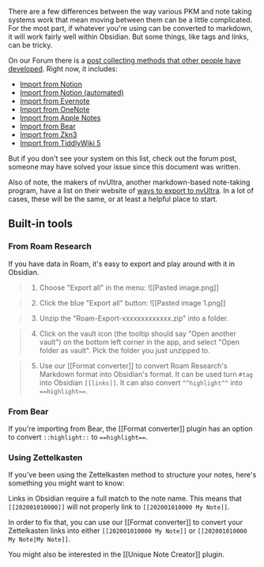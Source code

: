 There are a few differences between the way various PKM and note taking systems work that mean moving between them can be a little complicated. For the most part, if whatever you're using can be converted to markdown, it will work fairly well within Obsidian. But some things, like tags and links, can be tricky.

On our Forum there is a [post collecting methods that other people have developed](https://forum.obsidian.md/t/meta-post-migration-workflows/768). Right now, it includes:

- [Import from Notion](https://forum.obsidian.md/t/import-from-notion/636)
- [Import from Notion (automated)](https://forum.obsidian.md/t/notion-2-obsidian-migration-instructions/2728)
- [Import from Evernote](https://forum.obsidian.md/t/import-from-evernote/108)
- [Import from OneNote](https://forum.obsidian.md/t/new-tool-for-migration-from-onenote-updated-and-improved-version/3055)
- [Import from Apple Notes](https://forum.obsidian.md/t/migrate-from-apple-notes-to-obsidian/732)
- [Import from Bear](https://forum.obsidian.md/t/import-from-bear-app/2284)
- [Import from Zkn3](https://forum.obsidian.md/t/migrating-from-zkn3-to-obsidian-without-losing-your-tags-and-internal-links-documentation/7457)
- [Import from TiddlyWiki 5](https://forum.obsidian.md/t/migrate-from-tiddlywiki-5-to-obsidian/731)

But if you don't see your system on this list, check out the forum post, someone may have solved your issue since this document was written.

Also of note, the makers of nvUltra, another markdown-based note-taking program, have a list on their website of [ways to export to nvUltra](https://nvultra.com/help/importing). In a lot of cases, these will be the same, or at least a helpful place to start.

## Built-in tools

### From Roam Research

If you have data in Roam, it's easy to export and play around with it in Obsidian.

> 1. Choose "Export all" in the menu:
> ![[Pasted image.png]]

> 2. Click the blue "Export all" button:
> ![[Pasted image 1.png]]

> 3. Unzip the "Roam-Export-xxxxxxxxxxxxx.zip" into a folder.

> 4. Click on the vault icon (the tooltip should say "Open another vault") on the bottom left corner in the app, and select "Open folder as vault".
> Pick the folder you just unzipped to.

> 5. Use our [[Format converter]] to convert Roam Research's Markdown format into Obsidian's format.
> It can be used turn `#tag` into Obsidian `[[links]]`.
> It can also convert `^^highlight^^` into `==highlight==`.


### From Bear

If you're importing from Bear, the [[Format converter]] plugin has an option to convert `::highlight::` to `==highlight==`.

### Using Zettelkasten

If you've been using the Zettelkasten method to structure your notes, here's something you might want to know:

Links in Obsidian require a full match to the note name. This means that `[[202001010000]]` will not properly link to `[[202001010000 My Note]]`.

In order to fix that, you can use our [[Format converter]] to convert your Zettelkasten links into either `[[202001010000 My Note]]` or `[[202001010000 My Note|My Note]]`.

You might also be interested in the [[Unique Note Creator]] plugin.
